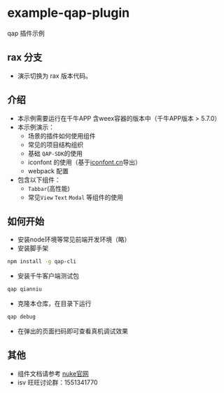 # example-qap-plugin
qap 插件示例

## rax 分支
- 演示切换为 rax 版本代码。


## 介绍
- 本示例需要运行在千牛APP 含weex容器的版本中（千牛APP版本 > 5.7.0）
- 本示例演示：
    - 场景的插件如何使用组件
    - 常见的项目结构组织
    - 基础 `QAP-SDK`的使用
    - iconfont 的使用（基于[iconfont.cn](https://iconfont.cn)导出）
    - webpack 配置
- 包含以下组件：
    - `Tabbar`(高性能)
    - 常见`View` `Text` `Modal` 等组件的使用


## 如何开始

- 安装node环境等常见前端开发环境（略）
- 安装脚手架
````bash
npm install -g qap-cli
````
- 安装千牛客户端测试包
````bash
qap qianniu
````
- 克隆本仓库，在目录下运行
````bash
qap debug
````
- 在弹出的页面扫码即可查看真机调试效果

## 其他
- 组件文档请参考 [nuke官网](http://nuke.taobao.org)
- isv 旺旺讨论群：1551341770
